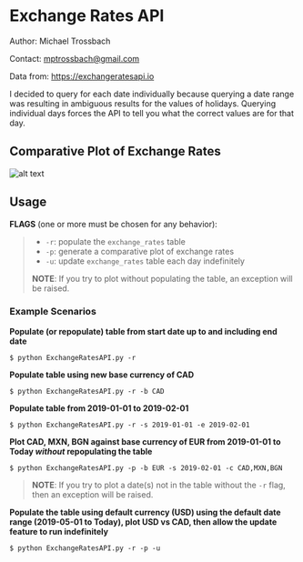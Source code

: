 # Exchange Rates API
Author: Michael Trossbach

Contact: mptrossbach@gmail.com

Data from: https://exchangeratesapi.io

I decided to query for each date individually because querying a date range was resulting in ambiguous
results for the values of holidays. Querying individual days forces the API to tell you what the correct
values are for that day.

## Comparative Plot of Exchange Rates

![alt text](https://raw.githubusercontent.com/michotross257/ExchangeRatesAPI/master/ExchangeRateComparisonPlot.png)

## Usage
**FLAGS** (one or more must be chosen for any behavior):

> - `-r`: populate the `exchange_rates` table
> - `-p`: generate a comparative plot of exchange rates
> - `-u`: update `exchange_rates` table each day indefinitely
>
> **NOTE**: If you try to plot without populating the table, an exception will be raised.

### Example Scenarios

**Populate (or repopulate) table from start date up to and including end date**
```
$ python ExchangeRatesAPI.py -r
```
**Populate table using new base currency of CAD**
```
$ python ExchangeRatesAPI.py -r -b CAD
```
**Populate table from 2019-01-01 to 2019-02-01**
```
$ python ExchangeRatesAPI.py -r -s 2019-01-01 -e 2019-02-01
```
**Plot CAD, MXN, BGN against base currency of EUR from 2019-01-01 to Today *without* repopulating the table**
```
$ python ExchangeRatesAPI.py -p -b EUR -s 2019-02-01 -c CAD,MXN,BGN
```
> **NOTE**: If you try to plot a date(s) not in the table without the `-r` flag, then an exception will be raised.

**Populate the table using default currency (USD) using the default date range (2019-05-01 to Today), plot USD vs CAD, then allow the update feature to run indefinitely**
```
$ python ExchangeRatesAPI.py -r -p -u
```

